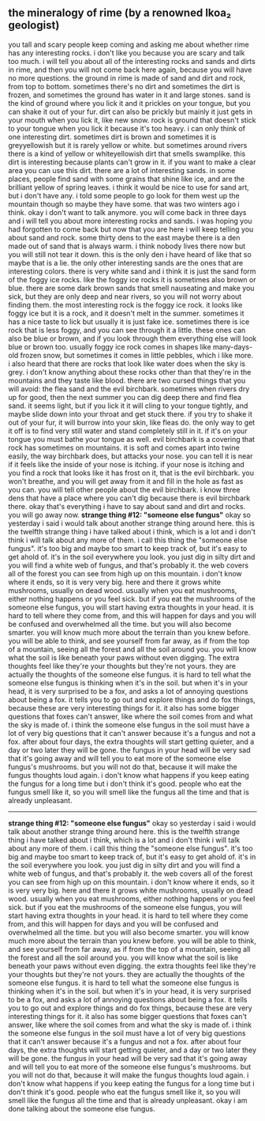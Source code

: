 ## the mineralogy of rime (by a renowned lkoa₂ geologist) 
you tall and scary people keep coming and asking me about whether rime has any interesting rocks. i don't like you because you are scary and talk too much. i will tell you about all of the interesting rocks and sands and dirts in rime, and then you will not come back here again, because you will have no more questions. the ground in rime is made of sand and dirt and rock, from top to bottom. sometimes there's no dirt and sometimes the dirt is frozen, and sometimes the ground has water in it and large stones. sand is the kind of ground where you lick it and it prickles on your tongue, but you can shake it out of your fur. dirt can also be prickly but mainly it just gets in your mouth when you lick it, like new snow. rock is ground that doesn't stick to your tongue when you lick it because it's too heavy. i can only think of one interesting dirt. sometimes dirt is brown and sometimes it is greyyellowish but it is rarely yellow or white. but sometimes around rivers there is a kind of yellow or whiteyellowish dirt that smells swamplike. this dirt is interesting because plants can't grow in it. if you want to make a clear area you can use this dirt. there are a lot of interesting sands. in some places, people find sand with some grains that shine like ice, and are the brilliant yellow of spring leaves. i think it would be nice to use for sand art, but i don't have any. i told some people to go look for them west up the mountain though so maybe they have some. that was two winters ago i think. okay i don't want to talk anymore. you will come back in three days and i will tell you about more interesting rocks and sands.
i was hoping you had forgotten to come back but now that you are here i will keep telling you about sand and rock. some thirty dens to the east maybe there is a den made out of sand that is always warm. i think nobody lives there now but you will still not tear it down. this is the only den i have heard of like that so maybe that is a lie. the only other interesting sands are the ones that are interesting colors. there is very white sand and i think it is just the sand form of the foggy ice rocks. like the foggy ice rocks it is sometimes also brown or blue. there are some dark brown sands that smell nauseating and make you sick, but they are only deep and near rivers, so you will not worry about finding them. the most interesting rock is the foggy ice rock. it looks like foggy ice but it is a rock, and it doesn't melt in the summer. sometimes it has a nice taste to lick but usually it is just fake ice. sometimes there is ice rock that is less foggy, and you can see through it a little. these ones can also be blue or brown, and if you look through them everything else will look blue or brown too. usually foggy ice rock comes in shapes like many-days-old frozen snow, but sometimes it comes in little pebbles, which i like more. i also heard that there are rocks that look like water does when the sky is grey. i don't know anything about these rocks other than that they're in the mountains and they taste like blood. there are two cursed things that you will avoid: the flea sand and the evil birchbark. sometimes when rivers dry up for good, then the next summer you can dig deep there and find flea sand. it seems light, but if you lick it it will cling to your tongue tightly, and maybe slide down into your throat and get stuck there. if you try to shake it out of your fur, it will burrow into your skin, like fleas do. the only way to get it off is to find very still water and stand completely still in it. if it's on your tongue you must bathe your tongue as well.
evil birchbark is a covering that rock has sometimes on mountains. it is soft and comes apart into twine easily, the way birchbark does, but attacks your nose. you can tell it is near if it feels like the inside of your nose is itching. if your nose is itching and you find a rock that looks like it has frost on it, that is the evil birchbark. you won't breathe, and you will get away from it and fill in the hole as fast as you can. you will tell other people about the evil birchbark. i know three dens that have a place where you can't dig because there is evil birchbark there. okay that's everything i have to say about sand and dirt and rocks. you will go away now.
**strange thing #12: "someone else fungus"** okay so yesterday i said i would talk about another strange thing around here. this is the twelfth strange thing i have talked about i think, which is a lot and i don't think i will talk about any more of them. i call this thing the "someone else fungus". it's too big and maybe too smart to keep track of, but it's easy to get ahold of. it's in the soil everywhere you look. you just dig in silty dirt and you will find a white web of fungus, and that's probably it. the web covers all of the forest you can see from high up on this mountain. i don't know where it ends, so it is very very big. here and there it grows white mushrooms, usually on dead wood. usually when you eat mushrooms, either nothing happens or you feel sick. but if you eat the mushrooms of the someone else fungus, you will start having extra thoughts in your head. it is hard to tell where they come from, and this will happen for days and you will be confused and overwhelmed all the time. but you will also become smarter. you will know much more about the terrain than you knew before. you will be able to think, and see yourself from far away, as if from the top of a mountain, seeing all the forest and all the soil around you. you will know what the soil is like beneath your paws without even digging.
The extra thoughts feel like they're your thoughts but they're not yours. they are actually the thoughts of the someone else fungus. it is hard to tell what the someone else fungus is thinking when it's in the soil. but when it's in your head, it is very surprised to be a fox, and asks a lot of annoying questions about being a fox. it tells you to go out and explore things and do fox things, because these are very interesting things for it. it also has some bigger questions that foxes can't answer, like where the soil comes from and what the sky is made of. i think the someone else fungus in the soil must have a lot of very big questions that it can't answer because it's a fungus and not a fox. after about four days, the extra thoughts will start getting quieter, and a day or two later they will be gone. the fungus in your head will be very sad that it's going away and will tell you to eat more of the someone else fungus's mushrooms. but you will not do that, because it will make the fungus thoughts loud again. i don't know what happens if you keep eating the fungus for a long time but i don't think it's good. people who eat the fungus smell like it, so you will smell like the fungus all the time and that is already unpleasant.

-----
**strange thing #12: "someone else fungus"** okay so yesterday i said i would talk about another strange thing around here. this is the twelfth strange thing i have talked about i think, which is a lot and i don't think i will talk about any more of them. i call this thing the "someone else fungus". it's too big and maybe too smart to keep track of, but it's easy to get ahold of. it's in the soil everywhere you look. you just dig in silty dirt and you will find a white web of fungus, and that's probably it. the web covers all of the forest you can see from high up on this mountain. i don't know where it ends, so it is very very big. here and there it grows white mushrooms, usually on dead wood. usually when you eat mushrooms, either nothing happens or you feel sick. but if you eat the mushrooms of the someone else fungus, you will start having extra thoughts in your head. it is hard to tell where they come from, and this will happen for days and you will be confused and overwhelmed all the time. but you will also become smarter. you will know much more about the terrain than you knew before. you will be able to think, and see yourself from far away, as if from the top of a mountain, seeing all the forest and all the soil around you. you will know what the soil is like beneath your paws without even digging. 
the extra thoughts feel like they're your thoughts but they're not yours. they are actually the thoughts of the someone else fungus. it is hard to tell what the someone else fungus is thinking when it's in the soil. but when it's in your head, it is very surprised to be a fox, and asks a lot of annoying questions about being a fox. it tells you to go out and explore things and do fox things, because these are very interesting things for it. it also has some bigger questions that foxes can't answer, like where the soil comes from and what the sky is made of. i think the someone else fungus in the soil must have a lot of very big questions that it can't answer because it's a fungus and not a fox. after about four days, the extra thoughts will start getting quieter, and a day or two later they will be gone. the fungus in your head will be very sad that it's going away and will tell you to eat more of the someone else fungus's mushrooms. but you will not do that, because it will make the fungus thoughts loud again. i don't know what happens if you keep eating the fungus for a long time but i don't think it's good. people who eat the fungus smell like it, so you will smell like the fungus all the time and that is already unpleasant. okay i am done talking about the someone else fungus. 

